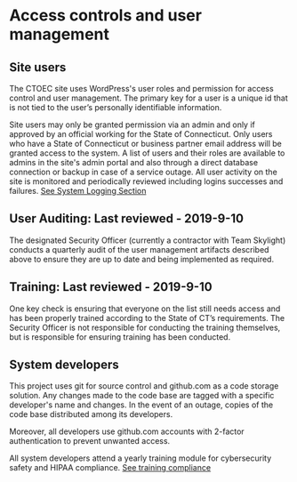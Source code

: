 # Access controls and user management 
## Site users
The CTOEC site uses WordPress's user roles and permission for access control and user management. The primary key for a user is a unique id that is not tied to the user’s personally identifiable information. 

Site users may only be granted permission via an admin and only if approved by an official working for the State of Connecticut. Only users who have a State of Connecticut or business partner email address will be granted access to the system. A list of users and their roles are available to admins in the site's admin portal and also through a direct database connection or backup in case of a service outage. All user activity on the site is monitored and periodically reviewed including logins successes and failures. [See System Logging Section](./SYSTEM_LOGGING.md)

## User Auditing: Last reviewed - 2019-9-10
The designated Security Officer (currently a contractor with Team Skylight) conducts a quarterly audit of the user management artifacts described above to ensure they are up to date and being implemented as required.

## Training: Last reviewed - 2019-9-10
One key check is ensuring that everyone on the list still needs access and has been properly trained according to the State of CT’s requirements. The Security Officer is not responsible for conducting the training themselves, but is responsible for ensuring training has been conducted.

## System developers
This project uses git for source control and github.com as a code storage solution. Any changes made to the code base are tagged with a specific developer's name and changes. In the event of an outage, copies of the code base distributed among its developers. 

Moreover, all developers use github.com accounts with 2-factor authentication to prevent unwanted access.

All system developers attend a yearly training module for cybersecurity safety and HIPAA compliance. [See training compliance](./training.test.js)
